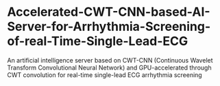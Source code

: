 # Accelerated-CWT-CNN-based-AI-Server-for-Arrhythmia-Screening-of-real-Time-Single-Lead-ECG
An artificial intelligence server based on CWT-CNN (Continuous Wavelet Transform Convolutional Neural Network) and GPU-accelerated through CWT convolution for real-time single-lead ECG arrhythmia screening
